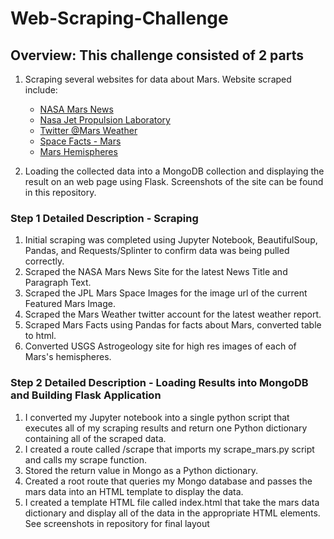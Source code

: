 # Web-Scraping-Challenge

## Overview: This challenge consisted of 2 parts

  1. Scraping several websites for data about Mars. Website scraped include:
      - [NASA Mars News](https://mars.nasa.gov/news/?page=0&per_page=40&order=publish_date+desc%2Ccreated_at+desc&search=&category=19%2C165%2C184%2C204&blank_scope=Latest)
      - [Nasa Jet Propulsion Laboratory](https://www.jpl.nasa.gov/spaceimages/?search=&category=Mars)
      - [Twitter @Mars Weather](https://twitter.com/marswxreport?lang=en)
      - [Space Facts - Mars](https://space-facts.com/mars/)
      - [Mars Hemispheres](https://astrogeology.usgs.gov/search/results?q=hemisphere+enhanced&k1=target&v1=Mars)
      
  2. Loading the collected data into a MongoDB collection and displaying the result on an web page using Flask. Screenshots of the site can be found in this repository.

### Step 1 Detailed Description - Scraping

  1. Initial scraping was completed using Jupyter Notebook, BeautifulSoup, Pandas, and Requests/Splinter to confirm data was being pulled correctly.
  2. Scraped the NASA Mars News Site for the latest News Title and Paragraph Text.
  3. Scraped the JPL Mars Space Images for the image url of the current Featured Mars Image.
  4. Scraped the Mars Weather twitter account for the latest weather report.
  5. Scraped Mars Facts using Pandas for facts about Mars, converted table to html.
  6. Converted USGS Astrogeology site for high res images of each of Mars's hemispheres.

### Step 2 Detailed Description - Loading Results into MongoDB and Building Flask Application

  1. I converted my Jupyter notebook into a single python script that executes all of my scraping results and return one Python dictionary containing all of the scraped data.
  2. I created a route called /scrape that imports my scrape_mars.py script and calls my scrape function.
  3. Stored the return value in Mongo as a Python dictionary.
  4. Created a root route that queries my Mongo database and passes the mars data into an HTML template to display the data.
  5. I created a template HTML file called index.html that take the mars data dictionary and display all of the data in the appropriate HTML elements. See screenshots in repository for final layout
